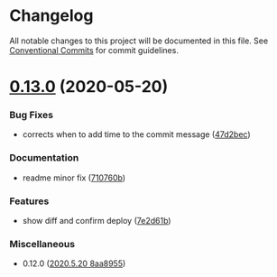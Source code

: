 # Changelog

All notable changes to this project will be documented in this file. See
[Conventional Commits](https://conventionalcommits.org) for commit guidelines.

# [0.13.0](https://github.com/cob/cob-cli/compare/v0.12.0...v0.13.0) (2020-05-20)


### Bug Fixes

* corrects when to add time to the commit message ([47d2bec](https://github.com/cob/cob-cli/commit/47d2becc61de9549dd05daee79fe4318ca649bf0))


### Documentation

* readme minor fix ([710760b](https://github.com/cob/cob-cli/commit/710760b5fabfc37a0f2826f687536a484ab340eb))


### Features

* show diff and confirm deploy ([7e2d61b](https://github.com/cob/cob-cli/commit/7e2d61b1789f52cf2e8a5d9cd04fe995f5cbb323))


### Miscellaneous

* 0.12.0 ([2020.5.20  8aa8955](https://github.com/cob/cob-cli/commit/8aa8955f49e1f0129a3ceda090353ec67ba32f05))
